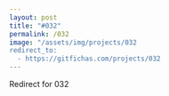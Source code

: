 ```yaml
---
layout: post
title: "#032"
permalink: /032
image: "/assets/img/projects/032
redirect_to:
  - https://gitfichas.com/projects/032
---
```


Redirect for 032